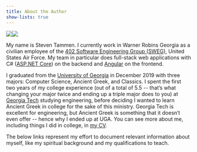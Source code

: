 ```yaml
---
title: About the Author
show-lists: true
---
```


<style>
    @media screen and (max-width: 950px) {
        #photos {
            flex-flow: row wrap !important;
        }
    }
</style>

<div id="photos" style="display: flex; flex-flow: row nowrap; width: 100%;">
    <img src="/img/graduation-picture.jpg" style="max-height: 300px;"/>
    <img src="/img/italy-picture.png" style="max-height: 300px;"/>
</div>

My name is Steven Tammen. I currently work in Warner Robins Georgia as a civilian employee of the [402 Software Engineering Group (SWEG)](https://www.linkedin.com/company/402d-sweg/), United States Air Force. My team in particular does full-stack web applications with C# ([ASP.NET Core](https://docs.microsoft.com/en-us/aspnet/core/introduction-to-aspnet-core)) on the backend and [Angular](https://angular.io/) on the frontend.

<!-- TODO: explain why work at Air force position vs. something else, like a higher paying job in industry -->

I graduated from the [University of Georgia](https://www.uga.edu/) in December 2019 with three majors: Computer Science, Ancient Greek, and Classics. I spent the first two years of my college experience (out of a total of 5.5 -- that’s what changing your major twice and ending up a triple major does to you) at [Georgia Tech](https://www.gatech.edu/) studying engineering, before deciding I wanted to learn Ancient Greek in college for the sake of this ministry. Georgia Tech is excellent for engineering, but Ancient Greek is something that it doesn’t even offer -- hence why I ended up at UGA. You can see more about me, including things I did in college, in [my CV](https://www.steventammen.com/CV.pdf).

<!-- If you want to learn more specifically about my academic qualifications, [see here](http://college-book). -->

The below links represent my effort to document relevant information about myself, like my spiritual background and my qualifications to teach.